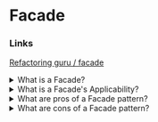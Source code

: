 # Facade

### Links

[Refactoring guru / facade](https://refactoring.guru/design-patterns/facade)

<details>
  <summary>What is a Facade?</summary>

Facade is a structural design pattern that provides a simplified interface to a library, a framework, or any other complex set of classes.

</details>

<details>
  <summary>What is a Facade's Applicability?</summary>

- Use the Facade pattern when you need to have a limited but straightforward interface to a complex subsystem;
- Use the Facade when you want to structure a subsystem into layers.

</details>

<details>
  <summary>What are pros of a Facade pattern?</summary>

- It is possitble to isolate your code from the complexity of a subsystem.

</details>

<details>
  <summary>What are cons of a Facade pattern?</summary>

- A facade can become a god object coupled to all classes of an app.

</details>

